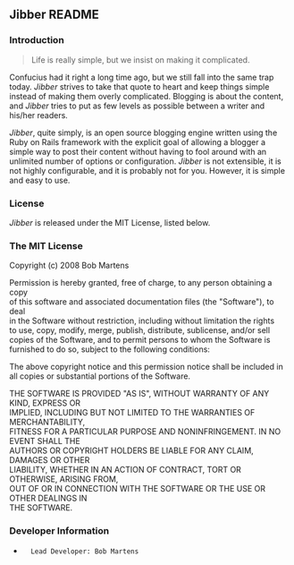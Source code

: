 ## Jibber README

### Introduction

> Life is really simple, but we insist on making it complicated.

Confucius had it right a long time ago, but we still fall into the same trap today. _Jibber_ strives to take that quote to heart and keep things simple instead of making them overly complicated. Blogging is about the content, and _Jibber_ tries to put as few levels as possible between a writer and his/her readers.

_Jibber_, quite simply, is an open source blogging engine written using the Ruby on Rails framework with the explicit goal of allowing a blogger a simple way to post their content without having to fool around with an unlimited number of options or configuration. _Jibber_ is not extensible, it is not highly configurable, and it is probably not for you. However, it is simple and easy to use.

### License 

_Jibber_ is released under the MIT License, listed below.

### The MIT License

Copyright (c) 2008 Bob Martens

Permission is hereby granted, free of charge, to any person obtaining a copy  
of this software and associated documentation files (the "Software"), to deal  
in the Software without restriction, including without limitation the rights  
to use, copy, modify, merge, publish, distribute, sublicense, and/or sell  
copies of the Software, and to permit persons to whom the Software is  
furnished to do so, subject to the following conditions:

The above copyright notice and this permission notice shall be included in  
all copies or substantial portions of the Software.

THE SOFTWARE IS PROVIDED "AS IS", WITHOUT WARRANTY OF ANY KIND, EXPRESS OR  
IMPLIED, INCLUDING BUT NOT LIMITED TO THE WARRANTIES OF MERCHANTABILITY,  
FITNESS FOR A PARTICULAR PURPOSE AND NONINFRINGEMENT. IN NO EVENT SHALL THE  
AUTHORS OR COPYRIGHT HOLDERS BE LIABLE FOR ANY CLAIM, DAMAGES OR OTHER  
LIABILITY, WHETHER IN AN ACTION OF CONTRACT, TORT OR OTHERWISE, ARISING FROM,  
OUT OF OR IN CONNECTION WITH THE SOFTWARE OR THE USE OR OTHER DEALINGS IN  
THE SOFTWARE.

### Developer Information

*		Lead Developer: Bob Martens
